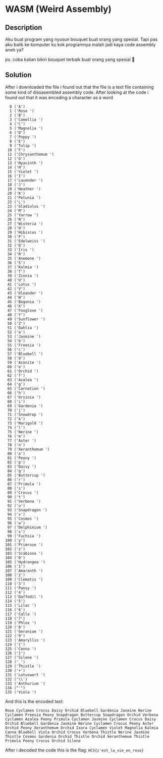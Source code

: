 # WASM (Weird Assembly)

## Description

Aku buat program yang nyusun bouquet buat orang yang spesial. Tapi pas aku balik ke komputer ku kok programnya malah jadi kaya code assembly aneh ya?

ps. coba kalian bikin bouquet terbaik buat orang yang spesial 💐

## Solution

After i downloaded the file i found out that the file is a text file containing some kind of dissasembled assembly code. After looking at the code i found out that it was encoding a character as a word

```text
  0 ('A')
  1 ('Rose ')
  2 ('B')
  3 ('Camellia ')
  4 ('C')
  5 ('Magnolia ')
  6 ('D')
  7 ('Poppy ')
  8 ('E')
  9 ('Tulip ')
 10 ('F')
 11 ('Chrysanthemum ')
 12 ('G')
 13 ('Hyacinth ')
 14 ('H')
 15 ('Violet ')
 16 ('I')
 17 ('Lavender ')
 18 ('J')
 19 ('Heather ')
 20 ('K')
 21 ('Petunia ')
 22 ('L')
 23 ('Gladiolus ')
 24 ('M')
 25 ('Yarrow ')
 26 ('N')
 27 ('Wisteria ')
 28 ('O')
 29 ('Hibiscus ')
 30 ('P')
 31 ('Edelweiss ')
 32 ('Q')
 33 ('Iris ')
 34 ('R')
 35 ('Anemone ')
 36 ('S')
 37 ('Kalmia ')
 38 ('T')
 39 ('Zinnia ')
 40 ('U')
 41 ('Lotus ')
 42 ('V')
 43 ('Oleander ')
 44 ('W')
 45 ('Begonia ')
 46 ('X')
 47 ('Foxglove ')
 48 ('Y')
 49 ('Sunflower ')
 50 ('Z')
 51 ('Dahlia ')
 52 ('a')
 53 ('Jasmine ')
 54 ('b')
 55 ('Freesia ')
 56 ('c')
 57 ('Bluebell ')
 58 ('d')
 59 ('Aconite ')
 60 ('e')
 61 ('Orchid ')
 62 ('f')
 63 ('Azalea ')
 64 ('g')
 65 ('Carnation ')
 66 ('h')
 67 ('Ursinia ')
 68 ('i')
 69 ('Gardenia ')
 70 ('j')
 71 ('Snowdrop ')
 72 ('k')
 73 ('Marigold ')
 74 ('l')
 75 ('Nerine ')
 76 ('m')
 77 ('Aster ')
 78 ('n')
 79 ('Xeranthemum ')
 80 ('o')
 81 ('Peony ')
 82 ('p')
 83 ('Daisy ')
 84 ('q')
 85 ('Buttercup ')
 86 ('r')
 87 ('Primula ')
 88 ('s')
 89 ('Crocus ')
 90 ('t')
 91 ('Verbena ')
 92 ('u')
 93 ('Snapdragon ')
 94 ('v')
 95 ('Cosmos ')
 96 ('w')
 97 ('Delphinium ')
 98 ('x')
 99 ('Fuchsia ')
100 ('y')
101 ('Primrose ')
102 ('z')
103 ('Scabiosa ')
104 ('0')
105 ('Hydrangea ')
106 ('1')
107 ('Amaranth ')
108 ('2')
109 ('Clematis ')
110 ('3')
111 ('Pansy ')
112 ('4')
113 ('Daffodil ')
114 ('5')
115 ('Lilac ')
116 ('6')
117 ('Calla ')
118 ('7')
119 ('Phlox ')
120 ('8')
121 ('Geranium ')
122 ('9') 
123 ('Amaryllis ')
124 ('{')
125 ('Canna ')
126 ('}')
127 ('Silene ')
128 ('_')
129 ('Thistle ')
130 ('+')
131 ('Lotuswort ')
132 ('\\')
133 ('Anthurium ')
134 ("'")
135 ('Viola ')
```

And this is the encoded text:

```text
Rose Cyclamen Crocus Daisy Orchid Bluebell Gardenia Jasmine Nerine Cyclamen Freesia Peony Snapdragon Buttercup Snapdragon Orchid Verbena Cyclamen Azalea Peony Primula Cyclamen Jasmine Cyclamen Crocus Daisy Orchid Bluebell Gardenia Jasmine Nerine Cyclamen Crocus Peony Aster Orchid Peony Xeranthemum Orchid Ixora Cyclamen Violet Magnolia Kalmia Canna Bluebell Viola Orchid Crocus Verbena Thistle Nerine Jasmine Thistle Cosmos Gardenia Orchid Thistle Orchid Xeranthemum Thistle Primula Peony Crocus Orchid Silene
```

After i decoded the code this is the flag: `HCS{c'est_la_vie_en_rose}`
